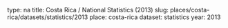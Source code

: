 type: na
title: Costa Rica / National Statistics (2013)
slug: places/costa-rica/datasets/statistics/2013
place: costa-rica
dataset: statistics
year: 2013
